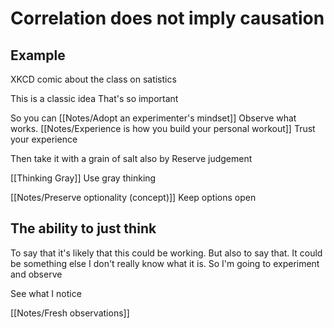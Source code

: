 # Correlation does not imply causation

## Example
XKCD comic
about the class on satistics

This is a classic idea
That's so important

So you can
[[Notes/Adopt an experimenter's mindset]]
Observe what works.
[[Notes/Experience is how you build your personal workout]]
Trust your experience

Then take it with a grain of salt also
by
Reserve judgement

[[Thinking Gray]]
Use gray thinking

[[Notes/Preserve optionality (concept)]]
Keep options open

## The ability to just think

To say that it's likely that this could be working.
But also to say that. 
It could be something else
I don't really know what it is.
So I'm going to experiment and observe

See what I notice

[[Notes/Fresh observations]]